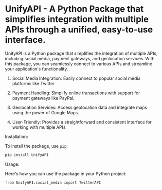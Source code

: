 # UnifyAPI - A Python Package that simplifies integration with multiple APIs through a unified, easy-to-use interface. 


UnifyAPI is a Python package that simplifies the integration of multiple APIs, including social media, payment gateways, and geolocation services. With this package, you can seamlessly connect to various APIs and streamline your application's functionality.


1. Social Media Integration: Easily connect to popular social media platforms like Twitter

2. Payment Handling: Simplify online transactions with support for payment gateways like PayPal.

3. Geolocation Services: Access geolocation data and integrate maps using the power of Google Maps.

4. User-Friendly: Provides a straightforward and consistent interface for working with multiple APIs.

Installation: 

To install the package, use `pip`:

```bash
pip install UnifyAPI
```

Usage: 

Here's how you can use the package in your Python project:
```bash
from UnifyAPI.social_media import TwitterAPI
```

